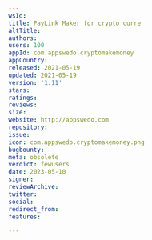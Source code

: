 ```yaml
---
wsId: 
title: PayLink Maker for crypto curre
altTitle: 
authors: 
users: 100
appId: com.appswedo.cryptomakemoney
appCountry: 
released: 2021-05-19
updated: 2021-05-19
version: '1.11'
stars: 
ratings: 
reviews: 
size: 
website: http://appswedo.com
repository: 
issue: 
icon: com.appswedo.cryptomakemoney.png
bugbounty: 
meta: obsolete
verdict: fewusers
date: 2023-05-10
signer: 
reviewArchive: 
twitter: 
social: 
redirect_from: 
features: 

---
```


